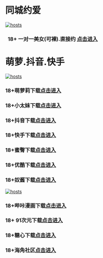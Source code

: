 # 同城约爱
[](#聊天)
[![hosts](https://av8600.github.io/image/ha1.jpg)](#22-如何修改hosts)
###    18+ 一对一美女(可裸).直接约 [点击进入](https://jy1024-1317033022.cos.accelerate.myqcloud.com/location.html?t=001gz_298)
# 萌萝.抖音.快手
[](#聊天)
[![hosts](https://av8600.github.io/image/ha2.jpg)](#22-如何修改hosts)
### 18+萌萝莉下载[点击进入](https://cy8z3afd.top/?channel_code=MIM07BG) 
### 18+小太妹下载[点击进入](https://fkpfqotwig75.top/?channel_code=MIM03BG)
### 18+抖音下载[点击进入](https://zxgblrx6bweo.top/?channel_code=MIM05BG1)
### 18+快手下载[点击进入](https://tgxtk6oj1oe2.top/?channel_code=MIM04BG1)
### 18+蜜臀下载[点击进入](https://vui38cs8.top/?channel_code=MIM18BGG)
### 18+优酷下载[点击进入](https://lf5z8oj0jdax.top/?channel_code=MIM13BG)
### 18+奴酱下载[点击进入](https://l2wjttyc.top/?channel_code=MIM17BG2)
[](#聊天)
[![hosts](https://av8600.github.io/image/ha3.jpg)](#22-如何修改hosts)
### 18+哔咔漫画下载[点击进入](https://bk9xvpbg.com?ch=oebg21bk)
### 18+ 91次元下载[点击进入](https://91nyw78a.com/?ch=oebg21cy)
### 18+糖心下载[点击进入](https://txzvxya5.com/?_c=oebg31tx)
### 18+海角社区[点击进入](https://d.hj17fe.com/?channel=ykhjqq1)


